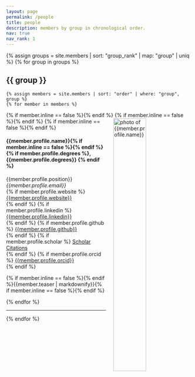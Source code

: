 ```yaml
---
layout: page
permalink: /people
title: people
description: members by group in chronological order.
nav: true
nav_rank: 1
---
```


{% assign groups = site.members | sort: "group_rank" | map: "group" | uniq %}
{% for group in groups %}

## {{ group }}

    {% assign members = site.members | sort: "order" | where: "group", group %}
    {% for member in members %}

<p>
<div id="{{member.profile.name}}" class="row" style="padding-top: 60px; margin-top: -60px;">
    <div class="col-sm-8">
       {% if member.inline == false %}<a href="{{member.url}}" style="text-decoration: none; color: inherit;">{% endif %} <img style="float: right; width: 42%; padding-left: 20px;" src="{{ member.profile.image | prepend: '/assets/img/' | prepend: site.baseurl | prepend: site.url }}" alt="photo of {{member.profile.name}}"> {% if member.inline == false %}</a>{% endif %}
        {% if member.inline == false %}<a href="{{member.url}}" style="text-decoration: none; color: inherit;">{% endif %}<h4>{{member.profile.name}}{% if member.inline == false %}</a>{% endif %}{% if member.profile.degrees %}, {{member.profile.degrees}} {% endif %}</h4> 
        {{member.profile.position}} <br>
        <i class="fa fa-envelope"></i> <em>{{member.profile.email}}</em> <br>
        {% if member.profile.website %}
          <i class="fa fa-globe"></i> <a href= "{{member.profile.website}}" target="_blank"> {{member.profile.website}} </a> <br>
        {% endif %}
        {% if member.profile.linkedin %}
          <i class="fab fa-linkedin"></i> <a href= "https://linkedin.com/in/{{member.profile.linkedin}}" target="_blank"> {{member.profile.linkedin}} </a> <br>
        {% endif %}
        {% if member.profile.github %}
          <i class="fab fa-github"></i> <a href= "https://github.com/{{member.profile.github}}" target="_blank"> {{member.profile.github}} </a> <br>
        {% endif %}
        {% if member.profile.scholar %}
          <i class="ai ai-google-scholar"></i> <a href= "http://scholar.google.com/citations?user={{member.profile.scholar}}" target="_blank"> Scholar Citations </a> <br>
        {% endif %}
        {% if member.profile.orcid %}
          <i class="ai ai-orcid"></i> <a href="http://{{member.profile.orcid}}" target="_blank"> {{member.profile.orcid}}</a> <br>
        {% endif %}
        <p class="text-justify">{% if member.inline == false %}<a href="{{member.url}}" style="text-decoration: none; color: inherit;">{% endif %}{{member.teaser | markdownify}}{% if member.inline == false %}</a>{% endif %}</p>
    </div>
</div>
</p>
    {% endfor %}
<hr>
{% endfor %}
